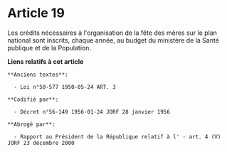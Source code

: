 # Article 19

Les crédits nécessaires à l'organisation de la fête des mères sur le plan national sont inscrits, chaque année, au budget du
ministère de la Santé publique et de la Population.

**Liens relatifs à cet article**

	**Anciens textes**:

	  - Loi n°50-577 1950-05-24 ART. 3

	**Codifié par**:

	  - Décret n°56-149 1956-01-24 JORF 28 janvier 1956

	**Abrogé par**:

	  - Rapport au Président de la République relatif à l' - art. 4 (V) JORF 23 décembre 2000
